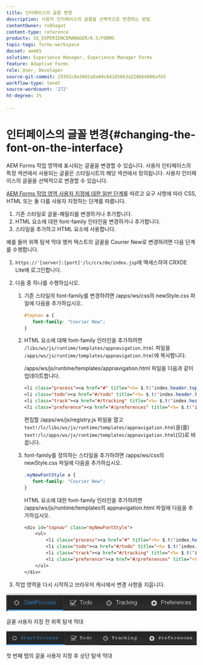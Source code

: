 ```yaml
---
title: 인터페이스의 글꼴 변경
description: 사용자 인터페이스의 글꼴을 선택적으로 변경하는 방법
contentOwner: robhagat
content-type: reference
products: SG_EXPERIENCEMANAGER/6.5/FORMS
topic-tags: forms-workspace
docset: aem65
solution: Experience Manager, Experience Manager Forms
feature: Adaptive Forms
role: User, Developer
source-git-commit: 29391c8e3042a8a04c64165663a228bb4886afb5
workflow-type: tm+mt
source-wordcount: '272'
ht-degree: 1%

---
```


# 인터페이스의 글꼴 변경{#changing-the-font-on-the-interface}

AEM Forms 작업 영역에 표시되는 글꼴을 변경할 수 있습니다. 사용자 인터페이스의 특정 섹션에서 사용되는 글꼴은 스타일시트의 해당 섹션에서 정의됩니다. 사용자 인터페이스의 글꼴을 선택적으로 변경할 수 있습니다.

[AEM Forms 작업 영역 사용자 지정에 대한 일반 단계](../../forms/using/generic-steps-html-workspace-customization.md)를 따르고 요구 사항에 따라 CSS, HTML 또는 둘 다를 사용자 지정하는 단계를 따릅니다.

1. 기존 스타일로 글꼴-패밀리를 변경하거나 추가합니다.
1. HTML 요소에 대한 font-family 인라인을 변경하거나 추가합니다.
1. 스타일을 추가하고 HTML 요소에 사용합니다.

예를 들어 위쪽 탐색 막대 앵커 텍스트의 글꼴을 Courier New로 변경하려면 다음 단계를 수행합니다.

1. `https://'[server]:[port]'/lc/crx/de/index.jsp`에 액세스하여 CRXDE Lite에 로그인합니다.
1. 다음 중 하나를 수행하십시오.

   1. 기존 스타일의 font-family를 변경하려면 /apps/ws/css의 newStyle.css 파일에 다음을 추가하십시오.

      ```css
      #topnav a {
         font-family: "Courier New";
      }
      ```

   1. HTML 요소에 대해 font-family 인라인을 추가하려면 `/libs/ws/js/runtime/templates/appnavigation.html` 파일을 `/apps/ws/js/runtime/templates/appnavigation.html`에 복사합니다.

      /apps/ws/js/runtime/templates/appnavigation.html 파일을 다음과 같이 업데이트합니다.

      ```jsp
      <li class="process"><a href="#" title="<%= $.t('index.header.topnav.startprocess.detail')%>" style="font-family:Courier New;" ><%= $.t('index.header.topnav.startprocess.name')%></a></li>
      <li class="todo"><a href="#/todo" title="<%= $.t('index.header.topnav.todo.detail')%>" style="font-family:Courier New;" ><%= $.t('index.header.topnav.todo.name')%></a></li>
      <li class="track"><a href="#/tracking" title="<%= $.t('index.header.topnav.tracking.detail')%>" style="font-family:Courier New;" ><%= $.t('index.header.topnav.tracking.name')%></a></li>
      <li class="preference"><a href="#/preferences" title="<%= $.t('index.header.topnav.preferences.detail')%>" style="font-family:Courier New;" ><%= $.t('index.header.topnav.preferences.name')%></a></li>
      ```

      편집할 /apps/ws/js/registry.js 파일을 열고 `text!/lc/libs/ws/js/runtime/templates/appnavigation.html`을(를) `text!/lc/apps/ws/js/runtime/templates/appnavigation.html`(으)로 바꿉니다.

   1. font-family를 정의하는 스타일을 추가하려면 /apps/ws/css의 newStyle.css 파일에 다음을 추가하십시오.

      ```css
      .myNewFontStyle a {
         font-family: "Courier New";
      }
      ```

      HTML 요소에 대한 font-family 인라인을 추가하려면 /apps/ws/js/runtime/templates의 appnavigation.html 파일에 다음을 추가하십시오.

      ```jsp
      <div id="topnav" class="myNewFontStyle">
          <ul>
              <li class="process"><a href="#" title="<%= $.t('index.header.topnav.startprocess.detail')%>" ><%= $.t('index.header.topnav.startprocess.name')%></a></li>
              <li class="todo"><a href="#/todo" title="<%= $.t('index.header.topnav.todo.detail')%>"><%= $.t('index.header.topnav.todo.name')%></a></li>
              <li class="track"><a href="#/tracking" title="<%= $.t('index.header.topnav.tracking.detail')%>" ><%= $.t('index.header.topnav.tracking.name')%></a></li>
              <li class="preference"><a href="#/preferences" title="<%= $.t('index.header.topnav.preferences.detail')%>" ><%= $.t('index.header.topnav.preferences.name')%></a></li>
          </ul>
      </div>
      ```

1. 작업 영역을 다시 시작하고 브라우저 캐시에서 변경 사항을 지웁니다.

![change_font_before](assets/change_font_before.png)

글꼴 사용자 지정 전 위쪽 탐색 막대

![change_font_after](assets/change_font_after.png)

첫 번째 탭의 글꼴 사용자 지정 후 상단 탐색 막대
